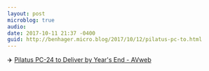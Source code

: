 ```yaml
---
layout: post
microblog: true
audio: 
date: 2017-10-11 21:37 -0400
guid: http://benhager.micro.blog/2017/10/12/pilatus-pc-to.html
---
```

✈️ [Pilatus PC-24 to Deliver by Year's End - AVweb](https://www.avweb.com/avwebflash/news/Pilatus-PC-24-to-Deliver-by-Years-End-229743-1.html)
